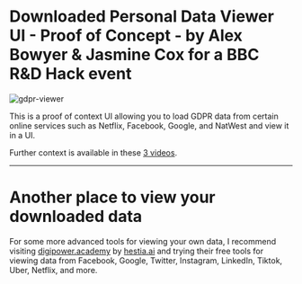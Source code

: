 # Downloaded Personal Data Viewer UI - Proof of Concept - by Alex Bowyer & Jasmine Cox for a BBC R&D Hack event

![gdpr-viewer](https://user-images.githubusercontent.com/1473244/217880753-cf18dda8-387f-4f32-896e-dd722ee11ce3.png)

This is a proof of context UI allowing you to load GDPR data from certain online services such as Netflix, Facebook, Google, and NatWest and view it in a UI.

Further context is available in these [3 videos](https://paper.dropbox.com/doc/BBC-Hack-Week-Workflow-Design-Showcase-Alex-Bowyer-Jasmine-Cox--BybXA5HGoeBFWaF43nw_YACZAg-uhscUSznsxJji8ubAm0Su).

---

# Another place to view your downloaded data

For some more advanced tools for viewing your own data, I recommend visiting [digipower.academy](https://digipower.academy) by [hestia.ai](https://www.hestia.ai) and trying their free tools for viewing data from Facebook, Google, Twitter, Instagram, LinkedIn, Tiktok, Uber, Netflix, and more.
